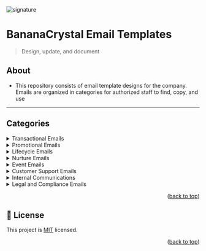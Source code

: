 
  <img src="https://files.slack.com/files-pri/T019PGLEKLM-F07C927AC59/bananacrystal-logo-full.png" alt="signature" >
<a name="readme-top"></a>

# BananaCrystal Email Templates
> Design, update, and document

## About
- This repository consists of email template designs for the company. Emails are organized in categories for authorized staff to find, copy, and use

---
## Categories
 <details>
   <summary>Transactional Emails
 </summary>
    <ul>
    <li><strong>Order Confirmation:</strong> Sent after a customer places an order, confirming the details of their purchase.</li>
    <li><strong>Shipping Confirmation:</strong> Informs the customer that their order has been shipped, often including tracking information.</li>
    <li><strong>Invoice/Receipt:</strong> Provides a detailed summary of the purchase, including the amount paid and any applicable taxes.</li>
    <li><strong>Password Reset:</strong> Sent when a user requests to reset their password.</li>
    <li><strong>Account Creation:</strong> Welcome email confirming the creation of a new account.</li>
    <li><strong>Booking Confirmation:</strong> Sent to confirm bookings or reservations, such as for flights, hotels, or events.</li>
  </ul>
 </details>

  <details>
   <summary> Promotional Emails
 </summary>
    <ul>
  <li><strong>Product Launches:</strong> Announcing new products or services.</li>
  <li><strong>Sales and Discounts:</strong> Informing customers about sales, special offers, and discount codes.</li>
  <li><strong>Seasonal Promotions:</strong> Emails related to holiday sales, seasonal promotions, or special events.</li>
  <li><strong>Upsell/Cross-sell:</strong> Suggesting additional products or services based on previous purchases.</li>
</ul>
 </details>

  <details>
   <summary>Lifecycle  Emails
 </summary>
    <ul>
  <li><strong>Welcome Series:</strong> A series of emails sent to new subscribers to introduce them to the company and its offerings.</li>
  <li><strong>Onboarding Emails:</strong> Guides to help new users get started with a product or service.</li>
  <li><strong>Re-engagement Emails:</strong> Sent to inactive subscribers to encourage them to re-engage with the company.</li>
  <li><strong>Win-back Emails:</strong> Targeting customers who have stopped purchasing to entice them back.</li>
</ul>

 </details>

  <details>
   <summary>Nurture Emails
 </summary>
    <ul>
  <li><strong>Educational Content:</strong> E Providing valuable information, tips, or tutorials related to the company’s products or industry.</li>
  <li><strong>ENewsletters:</strong> E Regular updates about company news, industry trends, and other relevant content.</li>
  <li><strong>EBlog Updates:</strong> Notifications about new blog posts or articles.</li>
</ul>
 </details>

  <details>
   <summary>Event  Emails
 </summary>
    <ul>
  <li><strong>Event Invitations:</strong> Inviting subscribers to attend webinars, conferences, or other events.</li>
  <li><strong>Event Reminders:</strong> Reminding registrants about upcoming events.</li>
  <li><strong>Follow-up Emails:</strong> Sent after an event to thank attendees and provide additional resources or recordings.</li>
</ul>

 </details>

   <details>
   <summary>Customer Support Emails</summary>
     <ul>
  <li><strong>Support Ticket Updates:</strong> Providing status updates on support tickets or inquiries.</li>
  <li><strong>Feedback Requests:</strong> Asking for feedback on a recent purchase or support interaction.</li>
  <li><strong>Surveys:</strong> Requesting customers to participate in surveys to gather insights.</li>
</ul>
 </details>

<details>
   <summary>Internal Communications
 </summary>
  <ul>
  <li><strong>Employee Newsletters:</strong> Updates and news for employees.</li>
  <li><strong>Policy Updates:</strong> Informing employees about changes in company policies.</li>
  <li><strong>Meeting Invites:</strong> Scheduling and inviting employees to meetings.</li>
  <li><strong>Training Announcements:</strong> Information about upcoming training sessions or professional development opportunities.</li>
</ul>

 </details> 

  <details>
   <summary> Legal and Compliance Emails
 </summary>
    <ul>
  <li><strong>Privacy Policy Updates:</strong> Informing subscribers about changes to the company’s privacy policy.</li>
  <li><strong>Terms of Service Updates:</strong> Notifying users about updates to the terms of service.</li>
  <li><strong>Security Alerts:</strong> Alerts about potential security issues or breaches.</li>
</ul>

 </details> 

<p align="right">(<a href="#readme-top">back to top</a>)</p>

<!-- LICENSE -->

## 📝 License <a name="license"></a>

This project is [MIT](./LICENSE.md) licensed.

<p align="right">(<a href="#readme-top">back to top</a>)</p>

